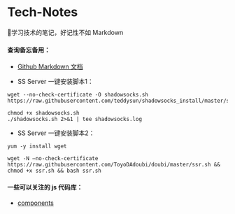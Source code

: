 # Tech-Notes

📒学习技术的笔记，好记性不如 Markdown

#### 查询备忘备用：

- [Github Markdown 文档](https://help.github.com/categories/writing-on-github/)

- SS Server 一键安装脚本1：
```
wget --no-check-certificate -O shadowsocks.sh https://raw.githubusercontent.com/teddysun/shadowsocks_install/master/shadowsocks.sh

chmod +x shadowsocks.sh
./shadowsocks.sh 2>&1 | tee shadowsocks.log
```

- SS Server 一键安装脚本2：
```
yum -y install wget

wget -N –no-check-certificate https://raw.githubusercontent.com/ToyoDAdoubi/doubi/master/ssr.sh && chmod +x ssr.sh && bash ssr.sh
```

#### 一些可以关注的 js 代码库：

- [components](https://github.com/component)

